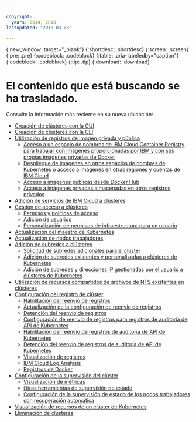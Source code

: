 ```yaml
---

copyright:
  years: 2014, 2018
lastupdated: "2018-03-08"

---
```


{:new_window: target="_blank"}
{:shortdesc: .shortdesc}
{:screen: .screen}
{:pre: .pre}
{:codeblock: .codeblock}
{:table: .aria-labeledby="caption"}
{:codeblock: .codeblock}
{:tip: .tip}
{:download: .download}


# El contenido que está buscando se ha trasladado.

Consulte la información más reciente en su nueva ubicación:
- [Creación de clústeres con la GUI](cs_clusters.html#clusters_ui)
- [Creación de clústeres con la CLI](cs_clusters.html#clusters_cli)
- [Utilización de registros de imagen privada y pública](cs_images.html#images)
    - [Acceso a un espacio de nombres de IBM Cloud Container Registry para trabajar con imágenes proporcionadas por IBM y con sus propias imágenes privadas de Docker](cs_images.html#namespace)
    - [Despliegue de imágenes en otros espacios de nombres de Kubernetes o acceso a imágenes en otras regiones y cuentas de IBM Cloud](cs_images.html#other)
    - [Acceso a imágenes públicas desde Docker Hub](cs_images.html#dockerhub)
    - [Acceso a imágenes privadas almacenadas en otros registros privados](cs_images.html#private_images)
- [Adición de servicios de IBM Cloud a clústeres](cs_integrations.html#adding_cluster)
- [Gestión de acceso a clústeres](cs_users.html)
    - [Permisos y políticas de acceso](cs_users.html#access_policies)
    - [Adición de usuarios](cs_users.html#add_users)
    - [Personalización de permisos de infraestructura para un usuario](cs_users.html#infra_access)
- [Actualización del maestro de Kubernetes](cs_cluster_update.html#master)
- [Actualización de nodos trabajadores](cs_cluster_update.html#worker_node)
- [Adición de subredes a clústeres](cs_subnets.html#subnets)
    - [Solicitud de subredes adicionales para el clúster](cs_subnets.html#request)
    - [Adición de subredes existentes y personalizadas a clústeres de Kubernetes](cs_subnets.html#custom)
    - [Adición de subredes y direcciones IP gestionadas por el usuario a clústeres de Kubernetes](cs_subnets.html#user_managed)
- [Utilización de recursos compartidos de archivos de NFS existentes en clústeres](cs_storage.html#existing)
- [Configuración del registro de clúster](cs_health.html#logging)
    - [Habilitación del reenvío de registros](cs_health.html#logging)
    - [Actualización de la configuración de reenvío de registros](cs_health.html#logging)
    - [Detención del reenvío de registros](cs_health.html#log_sources_delete)
    - [Configuración de reenvío de registros para registros de auditoría de API de Kubernetes](cs_health.html#app_forward)
    - [Habilitación del reenvío de registros de auditoría de API de Kubernetes](cs_health.html#audit_enable)
    - [Detención del reenvío de registros de auditoría de API de Kubernetes](cs_health.html#audit_delete)
    - [Visualización de registros](cs_health.html#view_logs)
    - [IBM Cloud Log Analysis](cs_health.html#view_logs_k8s)
    - [Registros de Docker](cs_health.html#view_logs_docker)
- [Configuración de la supervisión del clúster](cs_health.html#monitoring)
    - [Visualización de métricas](cs_health.html#view_metrics)
    - [Otras herramientas de supervisión de estado](cs_health.html#health_tools)
    - [Configuración de la supervisión de estado de los nodos trabajadores con recuperación automática](cs_health.html#autorecovery)
- [Visualización de recursos de un clúster de Kubernetes](cs_integrations.html#weavescope)
- [Eliminación de clústeres](cs_clusters.html#remove)
